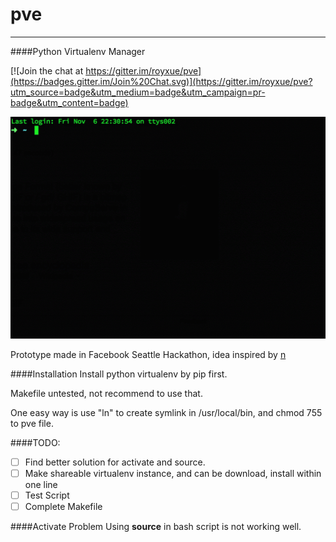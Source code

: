 # pve
---
####Python Virtualenv Manager

[![Join the chat at https://gitter.im/royxue/pve](https://badges.gitter.im/Join%20Chat.svg)](https://gitter.im/royxue/pve?utm_source=badge&utm_medium=badge&utm_campaign=pr-badge&utm_content=badge)

![](pve.gif)

Prototype made in Facebook Seattle Hackathon, idea inspired by [n](https://github.com/tj/n)

####Installation
Install python virtualenv by pip first.

Makefile untested, not recommend to use that.

One easy way is use "ln" to create symlink in /usr/local/bin, and chmod 755 to pve file.

####TODO:
- [ ] Find better solution for activate and source.
- [ ] Make shareable virtualenv instance, and can be download, install within one line
- [ ] Test Script
- [ ] Complete Makefile

####Activate Problem
Using __source__ in bash script is not working well.
